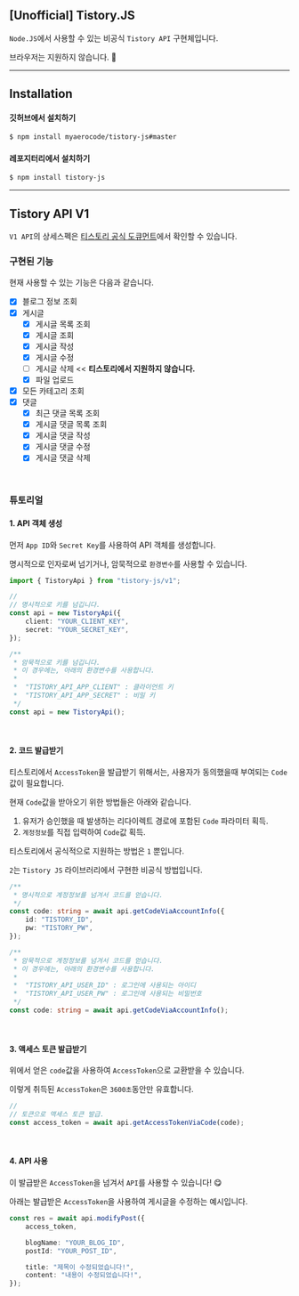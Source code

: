 ## [Unofficial] Tistory.JS

`Node.JS`에서 사용할 수 있는 비공식 `Tistory API` 구현체입니다.

브라우저는 지원하지 않습니다. 🙅

---

## Installation

#### 깃허브에서 설치하기

```bash
$ npm install myaerocode/tistory-js#master
```

#### 레포지터리에서 설치하기

```bash
$ npm install tistory-js
```

---

## Tistory API V1

`V1 API`의 상세스펙은 [티스토리 공식 도큐먼트](https://tistory.github.io/document-tistory-apis/)에서 확인할 수 있습니다.

### 구현된 기능

현재 사용할 수 있는 기능은 다음과 같습니다.

-   [x] 블로그 정보 조회
-   [x] 게시글
    -   [x] 게시글 목록 조회
    -   [x] 게시글 조회
    -   [x] 게시글 작성
    -   [x] 게시글 수정
    -   [ ] 게시글 삭제 << **티스토리에서 지원하지 않습니다.**
    -   [x] 파일 업로드
-   [x] 모든 카테고리 조회
-   [x] 댓글
    -   [x] 최근 댓글 목록 조회
    -   [x] 게시글 댓글 목록 조회
    -   [x] 게시글 댓글 작성
    -   [x] 게시글 댓글 수정
    -   [x] 게시글 댓글 삭제

<br/>

### 튜토리얼

#### 1. API 객체 생성

먼저 `App ID`와 `Secret Key`를 사용하여 API 객체를 생성합니다.

명시적으로 인자로써 넘기거나, 암묵적으로 `환경변수`를 사용할 수 있습니다.

```ts
import { TistoryApi } from "tistory-js/v1";

//
// 명시적으로 키를 넘깁니다.
const api = new TistoryApi({
    client: "YOUR_CLIENT_KEY",
    secret: "YOUR_SECRET_KEY",
});

/**
 * 암묵적으로 키를 넘깁니다.
 * 이 경우에는, 아래의 환경변수를 사용합니다.
 *
 *  "TISTORY_API_APP_CLIENT" : 클라이언트 키
 *  "TISTORY_API_APP_SECRET" : 비밀 키
 */
const api = new TistoryApi();
```

<br/>

#### 2. 코드 발급받기

티스토리에서 `AccessToken`을 발급받기 위해서는, 사용자가 동의했을때 부여되는 `Code`값이 필요합니다.

현재 `Code`값을 받아오기 위한 방법들은 아래와 같습니다.

1. 유저가 승인했을 때 발생하는 리다이렉트 경로에 포함된 `Code` 파라미터 획득.
2. `계정정보`를 직접 입력하여 `Code`값 획득.

티스토리에서 공식적으로 지원하는 방법은 `1` 뿐입니다.

`2`는 `Tistory JS` 라이브러리에서 구현한 비공식 방법입니다.

```ts
/**
 * 명시적으로 계정정보를 넘겨서 코드를 얻습니다.
 */
const code: string = await api.getCodeViaAccountInfo({
    id: "TISTORY_ID",
    pw: "TISTORY_PW",
});

/**
 * 암묵적으로 계정정보를 넘겨서 코드를 얻습니다.
 * 이 경우에는, 아래의 환경변수를 사용합니다.
 *
 *  "TISTORY_API_USER_ID" : 로그인에 사용되는 아이디
 *  "TISTORY_API_USER_PW" : 로그인에 사용되는 비밀번호
 */
const code: string = await api.getCodeViaAccountInfo();
```

<br/>

#### 3. 액세스 토큰 발급받기

위에서 얻은 `code`값을 사용하여 `AccessToken`으로 교환받을 수 있습니다.

이렇게 취득된 `AccessToken`은 `3600초`동안만 유효합니다.

```ts
//
// 토큰으로 액세스 토큰 발급.
const access_token = await api.getAccessTokenViaCode(code);
```

<br/>

#### 4. API 사용

이 발급받은 `AccessToken`을 넘겨서 `API`를 사용할 수 있습니다! 😋

아래는 발급받은 `AccessToken`을 사용하여 게시글을 수정하는 예시입니다.

```ts
const res = await api.modifyPost({
    access_token,

    blogName: "YOUR_BLOG_ID",
    postId: "YOUR_POST_ID",

    title: "제목이 수정되었습니다!",
    content: "내용이 수정되었습니다!",
});
```
